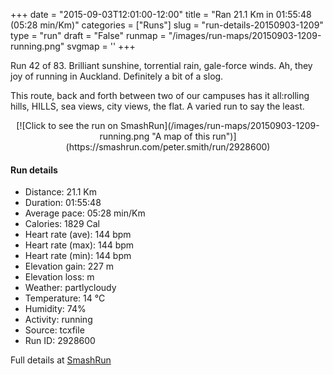 +++
date = "2015-09-03T12:01:00-12:00"
title = "Ran 21.1 Km in 01:55:48 (05:28 min/Km)"
categories = ["Runs"]
slug = "run-details-20150903-1209"
type = "run"
draft = "False"
runmap = "/images/run-maps/20150903-1209-running.png"
svgmap = '<polyline points="6 36, 5 38, 0 43, 4 45, 7 46, 9 49, 8 51, 13 52, 16 54, 16 56, 17 56, 20 59, 28 63, 30 66, 35 68, 47 69, 51 70, 52 70, 55 68, 58 68, 62 67, 66 67, 73 62, 73 62, 74 60, 78 59, 84 60, 90 62, 90 63, 88 65, 88 65, 88 66, 88 67, 91 66, 98 67, 100 68, 100 65, 99 63, 98 61, 96 59, 93 57, 93 55, 92 51, 89 50, 87 48, 84 45, 80 45, 75 45, 72 46, 63 47, 59 47, 56 46, 53 43, 52 43, 53 42, 53 40, 51 39, 50 39, 48 38, 48 38, 48 37, 48 36, 43 37, 40 36, 37 35, 33 31, 31 31, 22 31, 22 32, 20 33, 17 32, 14 34, 12 36, 10 37">'
+++

Run 42 of 83. Brilliant sunshine, torrential rain, gale-force winds. Ah, they joy of running in Auckland. Definitely a bit of a slog. 

This route, back and forth between two of our campuses has it all:rolling hills, HILLS, sea views, city views, the flat. A varied run to say the least. 



<!--more-->

<center>
[![Click to see the run on SmashRun](/images/run-maps/20150903-1209-running.png "A map of this run")](https://smashrun.com/peter.smith/run/2928600)
</center>

#### Run details

* Distance: 21.1 Km
* Duration: 01:55:48
* Average pace: 05:28 min/Km
* Calories: 1829 Cal
* Heart rate (ave): 144 bpm
* Heart rate (max): 144 bpm
* Heart rate (min): 144 bpm
* Elevation gain: 227 m
* Elevation loss:  m
* Weather: partlycloudy
* Temperature: 14 &deg;C
* Humidity: 74%
* Activity: running
* Source: tcxfile
* Run ID: 2928600

Full details at [SmashRun](https://smashrun.com/peter.smith/run/2928600)